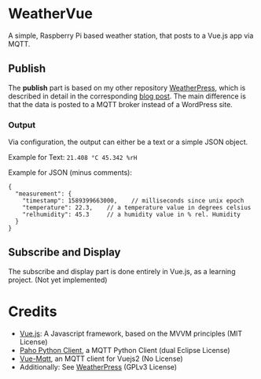 # WeatherVue
 A simple, Raspberry Pi based weather station, that posts to a Vue.js app via MQTT. 
 
 ## Publish
 
The **publish** part is based on my other repository [WeatherPress](https://github.com/suterma/WeatherPress), which is described in detail in the corresponding [blog post](https://qrys.ch/a-raspberry-pi-based-weather-station-posting-to-wordpress/). The main difference is that the data is posted to a MQTT broker instead of a WordPress site.

### Output
Via configuration, the output can either be a text or a simple JSON object.

Example for Text: `21.408 °C 45.342 %rH`

Example for JSON (minus comments):
~~~~
{
  "measurement": {
    "timestamp": 1589399663000,    // milliseconds since unix epoch
    "temperature": 22.3,    // a temperature value in degrees celsius
    "relhumidity": 45.3     // a humidity value in % rel. Humidity
  }
}
~~~~

## Subscribe and Display

The subscribe and display part is done entirely in Vue.js, as a learning project. (Not yet implemented)

# Credits
 - [Vue.js](https://vuejs.org/): A Javascript framework, based on the MVVM principles (MIT License)
 - [Paho Python Client](https://github.com/eclipse/paho.mqtt.python), a MQTT Python Client (dual Eclipse License)
 - [Vue-Mqtt](https://github.com/nik-zp/vue-mqtt), an MQTT client for Vuejs2 (No License)
 - Additionally: See [WeatherPress](https://github.com/suterma/WeatherPress) (GPLv3 License)
